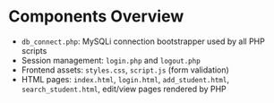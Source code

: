 # Components Overview

- `db_connect.php`: MySQLi connection bootstrapper used by all PHP scripts
- Session management: `login.php` and `logout.php`
- Frontend assets: `styles.css`, `script.js` (form validation)
- HTML pages: `index.html`, `login.html`, `add_student.html`, `search_student.html`, edit/view pages rendered by PHP
